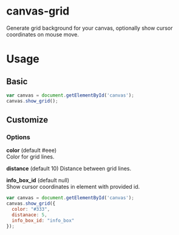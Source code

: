 # canvas-grid

Generate grid background for your canvas, optionally show cursor coordinates on mouse move.

# Usage

## Basic

~~~javascript
var canvas = document.getElementById('canvas');
canvas.show_grid();
~~~

## Customize

### Options

**color** (default #eee)  
Color for grid lines.

**distance** (default 10) 
Distance between grid lines.

**info_box_id** (default null)  
Show cursor coordinates in element with provided id.

~~~javascript
var canvas = document.getElementById('canvas');
canvas.show_grid({
  color: "#333",
  distanace: 5,
  info_box_id: "info_box"
});
~~~
